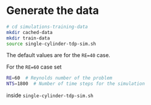 # Generate the data

```sh
# cd simulations-training-data
mkdir cached-data
mkdir train-data
source single-cylinder-tdp-sim.sh
```

The default values are for the `RE=40` case. 

For the `RE=60` case set

```sh
RE=60  # Reynolds number of the problem
NTS=1800  # Number of time steps for the simulation
```

inside `single-cylinder-tdp-sim.sh`
